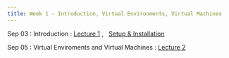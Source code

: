 ```yaml
---
title: Week 1 - Introduction, Virtual Environments, Virtual Machines
---
```


Sep 03
: Introduction
  : [Lecture 1](../assets/lectures/lecture1/L01_introduction.pdf) ,  &nbsp;  [Setup & Installation](https://docs.google.com/document/d/1ixys_vzy5msA1oqRc3-YDKxt-nhSSSv3at1z0qQk8-I/edit?usp=drive_link)

Sep 05
: Virtual Enviroments and Virtual Machines
  : [Lecture 2](../assets/lectures/lecture2/L02_virtual_machines_virtual_environments.pdf) 
